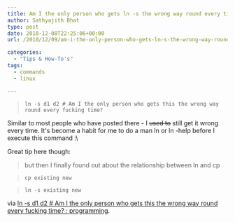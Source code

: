 ```yaml
---
title: Am I the only person who gets ln -s the wrong way round every time?
author: Sathyajith Bhat
type: post
date: 2010-12-08T22:25:06+00:00
url: /2010/12/09/am-i-the-only-person-who-gets-ln-s-the-wrong-way-round-every-time/

categories:
  - "Tips & How-To's"
tags:
  - commands
  - linux

---
```

> `ln -s d1 d2 # Am I the only person who gets this the wrong way round every fucking time?`

Similar to most people who have posted there - I <span style="text-decoration: line-through;">used to</span> still get it wrong every time. It's become a habit for me to do a man ln or ln -help before I execute this command :\

Great tip here though:

> but then I finally found out about the relationship between ln and cp
  
> `cp existing new`
  
> `ln -s existing new`

via [ln -s d1 d2 # Am I the only person who gets this the wrong way round every fucking time? : programming][1].

 [1]: https://www.reddit.com/r/programming/comments/1qt0z/ln_s_d1_d2_am_i_the_only_person_who_gets_this_the
